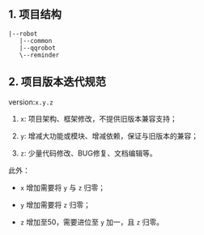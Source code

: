 ## 1. 项目结构

```text
|--robot
   |--common
   |--qqrobot
   \--reminder
```

## 2. 项目版本迭代规范

version:`x.y.z`

1. `x`: 项目架构、框架修改，不提供旧版本兼容支持；

2. `y`: 增减大功能或模块、增减依赖，保证与旧版本的兼容；

3. `z`: 少量代码修改、BUG修复、文档编辑等。

此外：
 
 + `x` 增加需要将 `y` 与 `z` 归零；
 
 + `y` 增加需要将 `z` 归零；
 
 + `z` 增加至50，需要进位至 `y` 加一，且 `z` 归零。
